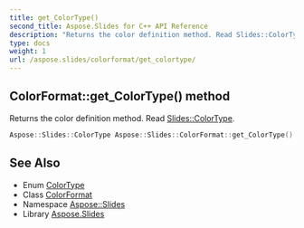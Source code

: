```yaml
---
title: get_ColorType()
second_title: Aspose.Slides for C++ API Reference
description: "Returns the color definition method. Read Slides::ColorType."
type: docs
weight: 1
url: /aspose.slides/colorformat/get_colortype/
---
```

## ColorFormat::get_ColorType() method


Returns the color definition method. Read [Slides::ColorType](../../colortype/).

```cpp
Aspose::Slides::ColorType Aspose::Slides::ColorFormat::get_ColorType() override
```

## See Also

* Enum [ColorType](../../colortype/)
* Class [ColorFormat](../)
* Namespace [Aspose::Slides](../../)
* Library [Aspose.Slides](../../../)